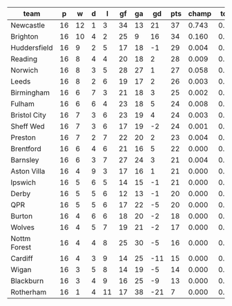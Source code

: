 |     team     | p  | w  | d | l  | gf | ga | gd  | pts | champ | top2  | top3  | top4  |  5-7  | bot4  | bot3  | bot2  |
|--------------|----|----|---|----|----|----|-----|-----|-------|-------|-------|-------|-------|-------|-------|-------|
| Newcastle    | 16 | 12 | 1 |  3 | 34 | 13 |  21 |  37 | 0.743 | 0.914 | 0.968 | 0.985 | 0.013 | 0.000 | 0.000 | 0.000|
| Brighton     | 16 | 10 | 4 |  2 | 25 |  9 |  16 |  34 | 0.160 | 0.536 | 0.730 | 0.834 | 0.124 | 0.000 | 0.000 | 0.000|
| Huddersfield | 16 |  9 | 2 |  5 | 17 | 18 |  -1 |  29 | 0.004 | 0.027 | 0.070 | 0.135 | 0.238 | 0.019 | 0.008 | 0.003|
| Reading      | 16 |  8 | 4 |  4 | 20 | 18 |   2 |  28 | 0.009 | 0.065 | 0.162 | 0.272 | 0.293 | 0.004 | 0.002 | 0.001|
| Norwich      | 16 |  8 | 3 |  5 | 28 | 27 |   1 |  27 | 0.058 | 0.257 | 0.477 | 0.630 | 0.223 | 0.001 | 0.000 | 0.000|
| Leeds        | 16 |  8 | 2 |  6 | 19 | 17 |   2 |  26 | 0.003 | 0.023 | 0.066 | 0.127 | 0.214 | 0.022 | 0.011 | 0.004|
| Birmingham   | 16 |  6 | 7 |  3 | 21 | 18 |   3 |  25 | 0.002 | 0.015 | 0.044 | 0.092 | 0.191 | 0.027 | 0.013 | 0.007|
| Fulham       | 16 |  6 | 6 |  4 | 23 | 18 |   5 |  24 | 0.008 | 0.057 | 0.155 | 0.265 | 0.290 | 0.007 | 0.003 | 0.001|
| Bristol City | 16 |  7 | 3 |  6 | 23 | 19 |   4 |  24 | 0.003 | 0.023 | 0.070 | 0.138 | 0.235 | 0.019 | 0.009 | 0.003|
| Sheff Wed    | 16 |  7 | 3 |  6 | 17 | 19 |  -2 |  24 | 0.001 | 0.007 | 0.026 | 0.055 | 0.137 | 0.058 | 0.033 | 0.015|
| Preston      | 16 |  7 | 2 |  7 | 22 | 20 |   2 |  23 | 0.004 | 0.024 | 0.079 | 0.148 | 0.234 | 0.018 | 0.008 | 0.003|
| Brentford    | 16 |  6 | 4 |  6 | 21 | 16 |   5 |  22 | 0.000 | 0.003 | 0.014 | 0.035 | 0.112 | 0.087 | 0.050 | 0.024|
| Barnsley     | 16 |  6 | 3 |  7 | 27 | 24 |   3 |  21 | 0.004 | 0.036 | 0.092 | 0.173 | 0.255 | 0.015 | 0.008 | 0.004|
| Aston Villa  | 16 |  4 | 9 |  3 | 17 | 16 |   1 |  21 | 0.000 | 0.005 | 0.015 | 0.032 | 0.103 | 0.096 | 0.057 | 0.029|
| Ipswich      | 16 |  5 | 6 |  5 | 14 | 15 |  -1 |  21 | 0.000 | 0.001 | 0.003 | 0.008 | 0.037 | 0.235 | 0.157 | 0.082|
| Derby        | 16 |  5 | 5 |  6 | 12 | 13 |  -1 |  20 | 0.000 | 0.001 | 0.004 | 0.008 | 0.037 | 0.225 | 0.149 | 0.083|
| QPR          | 16 |  5 | 5 |  6 | 17 | 22 |  -5 |  20 | 0.000 | 0.003 | 0.009 | 0.024 | 0.081 | 0.122 | 0.074 | 0.035|
| Burton       | 16 |  4 | 6 |  6 | 18 | 20 |  -2 |  18 | 0.000 | 0.001 | 0.006 | 0.014 | 0.058 | 0.177 | 0.113 | 0.060|
| Wolves       | 16 |  4 | 5 |  7 | 19 | 21 |  -2 |  17 | 0.000 | 0.001 | 0.004 | 0.007 | 0.034 | 0.252 | 0.173 | 0.098|
| Nottm Forest | 16 |  4 | 4 |  8 | 25 | 30 |  -5 |  16 | 0.000 | 0.002 | 0.007 | 0.018 | 0.070 | 0.154 | 0.098 | 0.049|
| Cardiff      | 16 |  4 | 3 |  9 | 14 | 25 | -11 |  15 | 0.000 | 0.000 | 0.000 | 0.001 | 0.013 | 0.451 | 0.335 | 0.217|
| Wigan        | 16 |  3 | 5 |  8 | 14 | 19 |  -5 |  14 | 0.000 | 0.000 | 0.000 | 0.000 | 0.002 | 0.655 | 0.543 | 0.398|
| Blackburn    | 16 |  3 | 4 |  9 | 16 | 25 |  -9 |  13 | 0.000 | 0.000 | 0.000 | 0.001 | 0.006 | 0.558 | 0.443 | 0.295|
| Rotherham    | 16 |  1 | 4 | 11 | 17 | 38 | -21 |   7 | 0.000 | 0.000 | 0.000 | 0.000 | 0.001 | 0.799 | 0.713 | 0.589|
